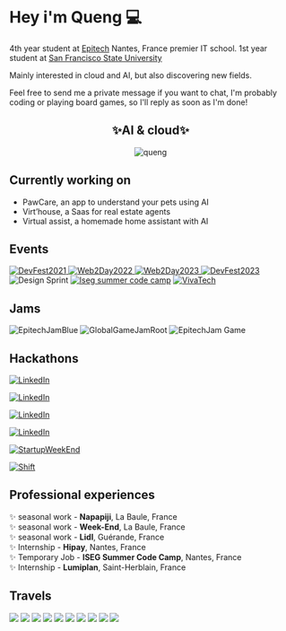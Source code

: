 # Hey i'm Queng 💻

4th year student at [Epitech](https://www.epitech.eu/) Nantes, France premier IT school.
1st year student at [San Francisco State University](https://www.sfsu.edu/index.html)

Mainly interested in cloud and AI, but also discovering new fields.<br/>

Feel free to send me a private message if you want to chat, I'm probably coding or playing board games, so I'll reply as soon as I'm done!

<div align="center">
 <b><h2>✨AI & cloud✨</h2></b>
</div>

<div align="center">
    <img src="https://spotify-github-profile.kittinanx.com/api/view?uid=quentin.brejoin&cover_image=true&theme=default&show_offline=false&background_color=121212&interchange=false" alt="queng" />
</div>

## Currently working on

- PawCare, an app to understand your pets using AI
- Virt’house, a Saas for real estate agents
- Virtual assist, a homemade home assistant with AI


## Events 

<a href="https://devfest2021.gdgnantes.com/fr/" target="_blank"><img alt="DevFest2021" src="https://img.shields.io/badge/DevFest_~_2021-FFD800?&style=for-the-badge&logoColor=white" />
<a href="https://web2day.co/" target="_blank"><img alt="Web2Day2022" src="https://img.shields.io/badge/Web2Day_~_2022-FEA0F0?&style=for-the-badge&logoColor=white" />
<a href="https://web2day.co/" target="_blank"><img alt="Web2Day2023" src="https://img.shields.io/badge/Web2Day_~_2023-FEEAA0?&style=for-the-badge&logoColor=white" />
<a href="https://devfest2023.gdgnantes.com/" target="_blank"><img alt="DevFest2023" src="https://img.shields.io/badge/DevFest_~_2023-FF7800?&style=for-the-badge&logoColor=white" />
<a target="_blank"><img alt="Design Sprint" src="https://img.shields.io/badge/Design_sprint_~_2024-grey.svg?&style=for-the-badge" /></a>
<a href="https://www.iseg.fr/summer-code-camp-initiation-epitech/" target="_blank"><img alt="Iseg summer code camp" src="https://img.shields.io/badge/ISEG_SUMMER_CODE_CAMP_~_2024-7bdcb5.svg?&style=for-the-badge" /></a>
<a href="https://vivatechnology.com/" target="_blank"><img alt="VivaTech" src="https://img.shields.io/badge/VivaTech_~_2024-ee0978.svg?&style=for-the-badge" /></a>

## Jams

<a target="_blank"><img alt="EpitechJamBlue" src="https://img.shields.io/badge/EpitechJam_Blue_~_2022-0000FF?&style=for-the-badge&logoColor=white" />
<a target="_blank"><img alt="GlobalGameJamRoot" src="https://img.shields.io/badge/GlobalGameJam_Root_~_2023-8B4513?&style=for-the-badge&logoColor=white" />
<a target="_blank"><img alt="EpitechJam Game" src="https://img.shields.io/badge/EpitechJam_Game_~_2023-F7AA23.svg?&style=for-the-badge" /></a>

## Hackathons



<a href="https://www.linkedin.com/posts/onepoint_nantes-epitechtoulouse-hackathon-activity-6925717072467402752-qJUr/?trk=public_profile_like_view&originalSubdomain=fr" target="_blank"><img alt="LinkedIn" src="https://img.shields.io/badge/One_Point_~_2022_~_top_5-00C5FF.svg?&style=for-the-badge" /></a>

<a href="https://www.epitech.eu/fr/actualites-evenements/project-week-les-etudiants-depitech-de-liseg-et-de-artsup-travaillent-main-dans-la-main-pour-jcdecaux/" target="_blank"><img alt="LinkedIn" src="https://img.shields.io/badge/Project_Week_~_2023_~_top_5-F700FF.svg?&style=for-the-badge" /></a>

<a href="https://jobs.soprasteria.com/details/2023/06/18/default-calendar/break-the-code---test" target="_blank"><img alt="LinkedIn" src="https://img.shields.io/badge/Break_the_code_~_2023_~_top_4-db1d2b.svg?&style=for-the-badge" /></a>

<a href="https://hyperradio.radiofrance.com/blog/projets-blog/accessibilite-et-rse-au-coeur-du-radiohacktivity-organise-par-epitech-x-radio-france/" target="_blank"><img alt="LinkedIn" src="https://img.shields.io/badge/Radio_France_~_2023_~_3eme_place-002BFF.svg?&style=for-the-badge" /></a>

<a href="https://startupweekendnantes.fr/" target="_blank"><img alt="StartupWeekEnd" src="https://img.shields.io/badge/❤️Startup_Week_End❤️_~_2023_~_2eme_place-00C5FF.svg?&style=for-the-badge" /></a>

<a href="https://shift-hackathon.com/" target="_blank"><img alt="Shift" src="https://img.shields.io/badge/❤️Shift❤️_~_2024_~_3eme_place-ff9400.svg?&style=for-the-badge" /></a>


## Professional experiences

✨ seasonal work - **Napapiji**, La Baule, France <br>
✨ seasonal work - **Week-End**, La Baule, France <br>
✨ seasonal work - **Lidl**, Guérande, France <br>
✨ Internship - **Hipay**, Nantes, France <br>
✨ Temporary Job - **ISEG Summer Code Camp**, Nantes, France <br>
✨ Internship - **Lumiplan**, Saint-Herblain, France <br>

## Travels

![](https://img.icons8.com/?size=100&id=5RtaKEr09Jy6&format=png&color=000000)
![](https://img.icons8.com/?size=100&id=ZGEFKpJoPdJQ&format=png&color=000000)
![](https://img.icons8.com/?size=100&id=ARmbqGBLERSo&format=png&color=000000)
![](https://img.icons8.com/?size=100&id=nz6Zx2vJbzRG&format=png&color=000000)
![](https://img.icons8.com/?size=100&id=JfBHeXaPw7Gu&format=png&color=000000)
![](https://img.icons8.com/?size=100&id=6Hs1IM1NzN7p&format=png&color=000000)
![](https://img.icons8.com/?size=100&id=OyqucOGoByl9&format=png&color=000000)
![](https://img.icons8.com/?size=100&id=xapj7ZzAUZKI&format=png&color=000000)
![](https://img.icons8.com/?size=100&id=UtF7eqZKX1PP&format=png&color=000000)
![](https://img.icons8.com/?size=100&id=1xhydKzjnswq&format=png&color=000000)

